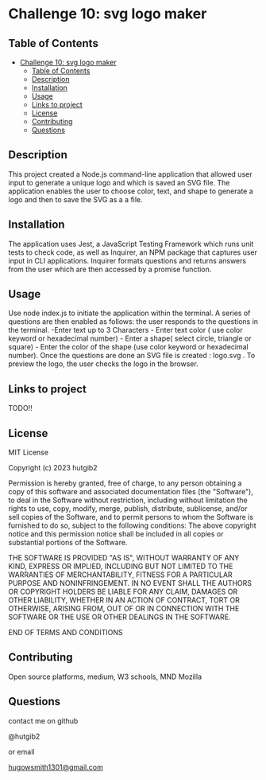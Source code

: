 
# Challenge 10: svg logo maker

## Table of Contents

  

- [Challenge 10: svg logo maker](#challenge-10-svg-logo-maker)
  - [Table of Contents](#table-of-contents)
  - [Description](#description)
  - [Installation](#installation)
  - [Usage](#usage)
  - [Links to project](#links-to-project)
  - [License](#license)
  - [Contributing](#contributing)
  - [Questions](#questions)

## Description

This project created a Node.js command-line application that allowed user input to generate a unique logo and which is saved an SVG file. The application enables the user to choose color, text, and shape to generate a logo and then to save the SVG as a a file.

## Installation

The application uses Jest,  a JavaScript Testing Framework which runs unit tests to check code, as well as  Inquirer, an NPM package that captures user input in CLI applications. Inquirer formats questions and returns answers from the user which are then accessed by a promise function.

## Usage

 Use node index.js to initiate the application within the terminal.  A series of questions are then enabled as follows: the user responds to the questions in the terminal.
-Enter text up to 3 Characters  - Enter text color ( use color keyword or hexadecimal number) - Enter a shape( select circle, triangle or square) - Enter the color of the shape (use color keyword or hexadecimal number). 
Once the questions are done an SVG file is created : logo.svg .  To preview the logo, the user checks the logo in the browser.

## Links to project
TODO!!

## License

MIT License

Copyright (c) 2023 hutgib2

Permission is hereby granted, free of charge, to any person obtaining a copy of this software and associated documentation files (the "Software"), to deal in the Software without restriction, including without limitation the rights to use, copy, modify, merge, publish, distribute, sublicense, and/or sell copies of the Software, and to permit persons to whom the Software is furnished to do so, subject to the following conditions: The above copyright notice and this permission notice shall be included in all copies or substantial portions of the Software.

THE SOFTWARE IS PROVIDED "AS IS", WITHOUT WARRANTY OF ANY KIND, EXPRESS OR IMPLIED, INCLUDING BUT NOT LIMITED TO THE WARRANTIES OF MERCHANTABILITY, FITNESS FOR A PARTICULAR PURPOSE AND NONINFRINGEMENT. IN NO EVENT SHALL THE AUTHORS OR COPYRIGHT HOLDERS BE LIABLE FOR ANY CLAIM, DAMAGES OR OTHER LIABILITY, WHETHER IN AN ACTION OF CONTRACT, TORT OR OTHERWISE, ARISING FROM, OUT OF OR IN CONNECTION WITH THE SOFTWARE OR THE USE OR OTHER DEALINGS IN THE SOFTWARE.


END OF TERMS AND CONDITIONS

## Contributing
Open source platforms, medium, W3 schools, MND Mozilla


## Questions

contact me on github

@hutgib2

or email

hugowsmith1301@gmail.com
